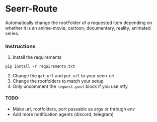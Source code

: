 # Seerr-Route
Automatically change the rootFolder of a requested item depending on whether it is an anime-movie, cartoon, documentary, reality, animated series.

### Instructions
1. Install the requirements
```
pip install -r requirements.txt
```
2. Change the `get_url` and `put_url` to your seerr url
3. Change the rootfolders to match your setup
4. Only uncomment the `request.post` block if you use ntfy


#### TODO:
- Make url, rootfolders, port passable as args or through env
- Add more notification agents (discord, telegram)
